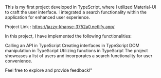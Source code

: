 This is my first project developed in TypeScript, where I utilized Material-UI to craft the user interface. I integrated a search functionality within the application for enhanced user experience.

Project Link :    https://jazzy-khapse-3752a0.netlify.app/

In this project, I have implemented the following functionalities:

Calling an API in TypeScript
Creating interfaces in TypeScript
DOM manipulation in TypeScript
Utilizing functions in TypeScript
The project showcases a list of users and incorporates a search functionality for user convenience.

Feel free to explore and provide feedback!"
